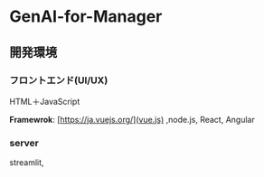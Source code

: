 # GenAI-for-Manager

## 開発環境


### フロントエンド(UI/UX)


HTML＋JavaScript

**Framewrok**: [https://ja.vuejs.org/](vue.js) ,node.js, React, Angular

### server

streamlit,

